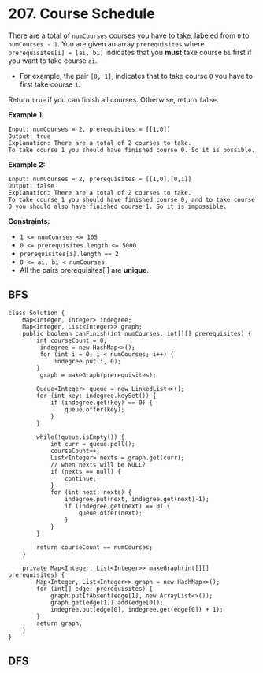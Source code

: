 # 207. Course Schedule

There are a total of `numCourses` courses you have to take, labeled from `0` to `numCourses - 1`. You are given an array `prerequisites` where `prerequisites[i] = [ai, bi]` indicates that you **must** take course `bi` first if you want to take course `ai`.

* For example, the pair `[0, 1]`, indicates that to take course `0` you have to first take course `1`.

Return `true` if you can finish all courses. Otherwise, return `false`.

&#x20;

**Example 1:**

```
Input: numCourses = 2, prerequisites = [[1,0]]
Output: true
Explanation: There are a total of 2 courses to take. 
To take course 1 you should have finished course 0. So it is possible.
```

**Example 2:**

```
Input: numCourses = 2, prerequisites = [[1,0],[0,1]]
Output: false
Explanation: There are a total of 2 courses to take. 
To take course 1 you should have finished course 0, and to take course 0 you should also have finished course 1. So it is impossible.
```

&#x20;

**Constraints:**

* `1 <= numCourses <= 105`
* `0 <= prerequisites.length <= 5000`
* `prerequisites[i].length == 2`
* `0 <= ai, bi < numCourses`
* All the pairs prerequisites\[i] are **unique**.

## BFS

```
class Solution {
    Map<Integer, Integer> indegree;
    Map<Integer, List<Integer>> graph;
    public boolean canFinish(int numCourses, int[][] prerequisites) {   
        int courseCount = 0;
         indegree = new HashMap<>();
         for (int i = 0; i < numCourses; i++) {
             indegree.put(i, 0);
        }
         graph = makeGraph(prerequisites);
        
        Queue<Integer> queue = new LinkedList<>();
        for (int key: indegree.keySet()) {
            if (indegree.get(key) == 0) {
                queue.offer(key);
            }
        }
        
        while(!queue.isEmpty()) {
            int curr = queue.poll();
            courseCount++;
            List<Integer> nexts = graph.get(curr);
            // when nexts will be NULL? 
            if (nexts == null) {
                continue;
            }
            for (int next: nexts) {
                indegree.put(next, indegree.get(next)-1);
                if (indegree.get(next) == 0) {
                    queue.offer(next);
                }
            }
        }
        
        return courseCount == numCourses;
    }
    
    private Map<Integer, List<Integer>> makeGraph(int[][] prerequisites) {
        Map<Integer, List<Integer>> graph = new HashMap<>();
        for (int[] edge: prerequisites) {
            graph.putIfAbsent(edge[1], new ArrayList<>());
            graph.get(edge[1]).add(edge[0]);
            indegree.put(edge[0], indegree.get(edge[0]) + 1);
        }
        return graph;
    }  
}
```

## DFS

